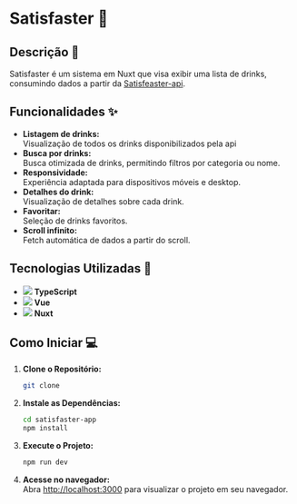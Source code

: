 # Satisfaster 🍹

## Descrição 📄

Satisfaster é um sistema em Nuxt que visa exibir uma lista de drinks, consumindo dados a partir da [Satisfeaster-api](https://github.com/ricardosuco/satisfaster-api).

## Funcionalidades ✨

-   **Listagem de drinks:** <br>
    Visualização de todos os drinks disponibilizados pela api
-   **Busca por drinks:** <br>
    Busca otimizada de drinks, permitindo filtros por categoria ou nome.
-   **Responsividade:** <br>
    Experiência adaptada para dispositivos móveis e desktop.
-   **Detalhes do drink:** <br>
    Visualização de detalhes sobre cada drink.
-   **Favoritar:** <br>
    Seleção de drinks favoritos.
-   **Scroll infinito:** <br>
    Fetch automática de dados a partir do scroll.

## Tecnologias Utilizadas 🚀

-   <img src="https://skillicons.dev/icons?i=typescript"> **TypeScript**
-   <img src="https://skillicons.dev/icons?i=vue"> **Vue**
-   <img src="https://skillicons.dev/icons?i=nuxt"> **Nuxt**

## Como Iniciar 💻

1. **Clone o Repositório:**

    ```bash
    git clone
    ```

2. **Instale as Dependências:**

    ```bash
    cd satisfaster-app
    npm install
    ```

3. **Execute o Projeto:**

    ```bash
    npm run dev
    ```

4. **Acesse no navegador:**<br>
   Abra [http://localhost:3000](http://localhost:3000) para visualizar o projeto em seu navegador.
